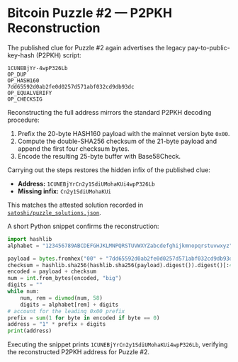 # Bitcoin Puzzle #2 — P2PKH Reconstruction

The published clue for Puzzle #2 again advertises the legacy pay-to-public-key-hash (P2PKH) script:

```
1CUNEBjYr-4wpP326Lb
OP_DUP
OP_HASH160
7dd65592d0ab2fe0d0257d571abf032cd9db93dc
OP_EQUALVERIFY
OP_CHECKSIG
```

Reconstructing the full address mirrors the standard P2PKH decoding procedure:

1. Prefix the 20-byte HASH160 payload with the mainnet version byte `0x00`.
2. Compute the double-SHA256 checksum of the 21-byte payload and append the first four checksum bytes.
3. Encode the resulting 25-byte buffer with Base58Check.

Carrying out the steps restores the hidden infix of the published clue:

- **Address:** `1CUNEBjYrCn2y1SdiUMohaKUi4wpP326Lb`
- **Missing infix:** `Cn2y1SdiUMohaKUi`

This matches the attested solution recorded in [`satoshi/puzzle_solutions.json`](../satoshi/puzzle_solutions.json).

A short Python snippet confirms the reconstruction:

```python
import hashlib
alphabet = "123456789ABCDEFGHJKLMNPQRSTUVWXYZabcdefghijkmnopqrstuvwxyz"

payload = bytes.fromhex("00" + "7dd65592d0ab2fe0d0257d571abf032cd9db93dc")
checksum = hashlib.sha256(hashlib.sha256(payload).digest()).digest()[:4]
encoded = payload + checksum
num = int.from_bytes(encoded, "big")
digits = ""
while num:
    num, rem = divmod(num, 58)
    digits = alphabet[rem] + digits
# account for the leading 0x00 prefix
prefix = sum(1 for byte in encoded if byte == 0)
address = "1" * prefix + digits
print(address)
```

Executing the snippet prints `1CUNEBjYrCn2y1SdiUMohaKUi4wpP326Lb`, verifying the reconstructed P2PKH address for Puzzle #2.
